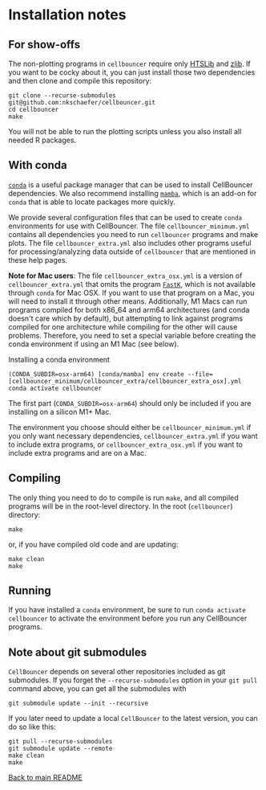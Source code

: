 # Installation notes

## For show-offs
The non-plotting programs in `cellbouncer` require only [HTSLib](https://github.com/samtools/htslib) and [zlib](https://www.zlib.net/). If you want to be cocky about it, you can just install those two dependencies and then clone and compile this repository:
```
git clone --recurse-submodules git@github.com:nkschaefer/cellbouncer.git
cd cellbouncer
make
```
You will not be able to run the plotting scripts unless you also install all needed R packages.

## With conda
[`conda`](https://github.com/conda-forge/miniforge) is a useful package manager that can be used to install CellBouncer dependencies. We also recommend installing [`mamba`](https://anaconda.org/conda-forge/mamba), which is an add-on for `conda` that is able to locate packages more quickly.

We provide several configuration files that can be used to create `conda` environments for use with CellBouncer. The file `cellbouncer_minimum.yml` contains all dependencies you need to run `cellbouncer` programs and make plots. The file `cellbouncer_extra.yml` also includes other programs useful for processing/analyzing data outside of `cellbouncer` that are mentioned in these help pages. 

**Note for Mac users**: The file `cellbouncer_extra_osx.yml` is a version of `cellbouncer_extra.yml` that omits the program [`FastK`](https://github.com/thegenemyers/FASTK), which is not available through `conda` for Mac OSX. If you want to use that program on a Mac, you will need to install it through other means. Additionally, M1 Macs can run programs compiled for both x86_64 and arm64 architectures (and conda doesn't care which by default), but attempting to link against programs compiled for one architecture while compiling for the other will cause problems. Therefore, you need to set a special variable before creating the conda environment if using an M1 Mac (see below).

Installing a conda environment
```
(CONDA_SUBDIR=osx-arm64) [conda/mamba] env create --file=[cellbouncer_minimum/cellbouncer_extra/cellbouncer_extra_osx].yml
conda activate cellbouncer
```
The first part (`CONDA_SUBDIR=osx-arm64`) should only be included if you are installing on a silicon M1+ Mac.

The environment you choose should either be `cellbouncer_minimum.yml` if you only want necessary dependencies, `cellbouncer_extra.yml` if you want to include extra programs, or `cellbouncer_extra_osx.yml` if you want to include extra programs and are on a Mac.

## Compiling
The only thing you need to do to compile is run `make`, and all compiled programs will be in the root-level directory. In the root (`cellbouncer`) directory:
```
make
```
or, if you have compiled old code and are updating:

```
make clean
make
```

## Running
If you have installed a `conda` environment, be sure to run `conda activate cellbouncer` to activate the environment before you run any CellBouncer programs.

## Note about git submodules

`CellBouncer` depends on several other repositories included as git submodules. If you forget the `--recurse-submodules` option in your `git pull` command above, you can get all the submodules with
```
git submodule update --init --recursive
```
If you later need to update a local `CellBouncer` to the latest version, you can do so like this:
```
git pull --recurse-submodules
git submodule update --remote
make clean
make
```

[Back to main README](../README.md)
